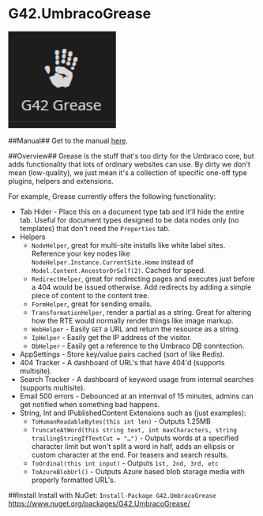# G42.UmbracoGrease
![Grease](assets/logo.png)

##Manual##
Get to the manual [here](https://github.com/kgiszewski/G42.UmbracoGrease-Manual).

##Overview##
Grease is the stuff that's too dirty for the Umbraco core, but adds functionality that lots of ordinary websites can use.  By dirty we don't mean (low-quality), we just mean it's a collection of specific one-off type plugins, helpers and extensions.

For example, Grease currently offers the following functionality:

* Tab Hider - Place this on a document type tab and it'll hide the entire tab.  Useful for document types designed to be data nodes only (no templates) that don't need the `Properties` tab.
* Helpers
  * `NodeHelper`, great for multi-site installs like white label sites.  Reference your key nodes like `NodeHelper.Instance.CurrentSite.Home` instead of `Model.Content.AncestorOrSelf(2)`. Cached for speed.
  * `RedirectHelper`, great for redirecting pages and executes just before a 404 would be issued otherwise. Add redirects by adding a simple piece of content to the content tree.
  * `FormHelper`, great for sending emails.
  * `TransformationHelper`, render a partial as a string.  Great for altering how the RTE would normally render things like image markup.
  * `WebHelper` - Easily `GET` a URL and return the resource as a string.
  * `IpHelper` - Easily get the IP address of the visitor.
  * `DbHelper` - Easily get a reference to the Umbraco DB conntection.
* AppSettings - Store key/value pairs cached (sort of like Redis).
* 404 Tracker - A dashboard of URL's that have 404'd (supports multisite).
* Search Tracker - A dashboard of keyword usage from internal searches (supports multisite).
* Email 500 errors - Debounced at an internval of 15 minutes, admins can get notified when something bad happens.
* String, Int and IPublishedContent Extensions such as (just examples):
  * `ToHumanReadableBytes(this int len)` - Outputs 1.25MB
  * `TruncateAtWord(this string text, int maxCharacters, string trailingStringIfTextCut = "…")` - Outputs words at a specified character limit but won't split a word in half, adds an ellipsis or custom character at the end.  For teasers and search results.
  * `ToOrdinal(this int input)` - Outputs `1st, 2nd, 3rd, etc`
  * `ToAzureBlobUrl()` - Outputs Azure based blob storage media with properly formatted URL's.

##Install
Install with NuGet: `Install-Package G42.UmbracoGrease` https://www.nuget.org/packages/G42.UmbracoGrease/
